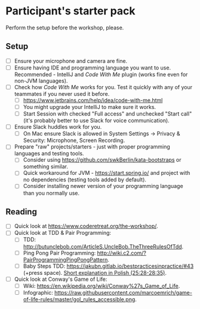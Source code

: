 # Participant's starter pack

Perform the setup before the workshop, please.

## Setup

* [ ] Ensure your microphone and camera are fine.
* [ ] Ensure having IDE and programming language you want to use. Recommended - IntelliJ and _Code With Me_ plugin
  (works fine even for non-JVM languages).
* [ ] Check how _Code With Me_ works for you. Test it quickly with any of your teammates if you never used it before.
    * [ ] https://www.jetbrains.com/help/idea/code-with-me.html
    * [ ] You might upgrade your IntelliJ to make sure it works.
    * [ ] Start Session with checked "Full access" and unchecked "Start call" (it's probably better to use Slack for
      voice communication).
* [ ] Ensure Slack huddles work for you.
    * [ ] On Mac ensure Slack is allowed in System Settings -> Privacy & Security: Microphone, Screen Recording.
* [ ] Prepare "raw" projects/starters - just with proper programming languages and testing tools.
    * [ ] Consider using https://github.com/swkBerlin/kata-bootstraps or something similar.
    * [ ] Quick workaround for JVM - https://start.spring.io/ and project with no dependencies (testing tools added by
      default).
    * [ ] Consider installing newer version of your programming language than you normally use.

## Reading

* [ ] Quick look at https://www.coderetreat.org/the-workshop/.
* [ ] Quick look at TDD & Pair Programming:
    * [ ] TDD: http://butunclebob.com/ArticleS.UncleBob.TheThreeRulesOfTdd.
    * [ ] Ping Pong Pair Programming: http://wiki.c2.com/?PairProgrammingPingPongPattern.
    * [ ] Baby Steps TDD: https://jakubn.gitlab.io/bestpracticesinpractice/#43 (+press
      space). [Short explanation in Polish (25:28-28:35)](https://youtu.be/5Er7juSAMXI?si=G82JHjYQw7lw9Yu0&t=1528).
* [ ] Quick look at Conway's Game of Life:
    * [ ] Wiki: https://en.wikipedia.org/wiki/Conway%27s_Game_of_Life.
    * [ ] Infographic: https://raw.githubusercontent.com/marcoemrich/game-of-life-rules/master/gol_rules_accessible.png.
